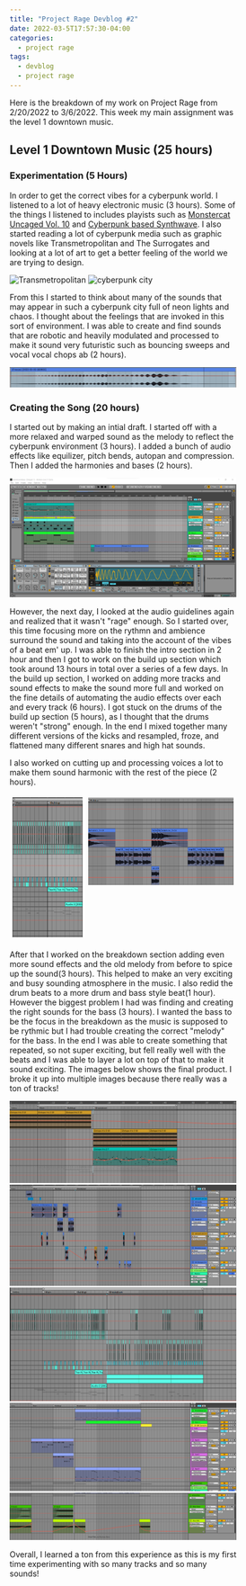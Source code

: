 ```yaml
---
title: "Project Rage Devblog #2"
date: 2022-03-5T17:57:30-04:00
categories:
  - project rage
tags:
  - devblog
  - project rage
---
```


<style>
* {
  box-sizing: border-box;
}

.row {
  display: flex;
}

.column {
  float: left;
  width: 33.33%;
  padding: 5px;
}
.column2 {
  float: left;
  width: 66.67%;
  padding: 5px;
}


/* Clearfix (clear floats) */
.row::after {
  content: "";
  clear: both;
  display: table;
}
</style>

Here is the breakdown of my work on Project Rage from 2/20/2022 to 3/6/2022. This week my main assignment was the level 1 downtown music.

## Level 1 Downtown Music (25 hours)

### Experimentation (5 Hours)

In order to get the correct vibes for a cyberpunk world. I listened to a lot of heavy electronic music (3 hours). Some of the things I listened to includes playists such as [Monstercat Uncaged Vol. 10](https://www.youtube.com/watch?v=r7IXDfisStA&t=5476s) and [Cyberpunk based Synthwave](https://www.youtube.com/watch?v=y2ECgOhoDGs&t=6628s). I also started reading a lot of cyberpunk media such as graphic novels like Transmetropolitan and The Surrogates and looking at a lot of art to get a better feeling of the world we are trying to design. 

<img src="https://images-na.ssl-images-amazon.com/images/I/71eu8jnE1ZL.jpg" alt="Transmetropolitan">

<img src = "https://images-wixmp-ed30a86b8c4ca887773594c2.wixmp.com/f/ec7d26b1-d557-47c1-a877-6050004d2fc2/dbb7hcs-1f9e8f0a-c4c7-4fc9-baf6-9e075ce86e30.jpg?token=eyJ0eXAiOiJKV1QiLCJhbGciOiJIUzI1NiJ9.eyJzdWIiOiJ1cm46YXBwOjdlMGQxODg5ODIyNjQzNzNhNWYwZDQxNWVhMGQyNmUwIiwiaXNzIjoidXJuOmFwcDo3ZTBkMTg4OTgyMjY0MzczYTVmMGQ0MTVlYTBkMjZlMCIsIm9iaiI6W1t7InBhdGgiOiJcL2ZcL2VjN2QyNmIxLWQ1NTctNDdjMS1hODc3LTYwNTAwMDRkMmZjMlwvZGJiN2hjcy0xZjllOGYwYS1jNGM3LTRmYzktYmFmNi05ZTA3NWNlODZlMzAuanBnIn1dXSwiYXVkIjpbInVybjpzZXJ2aWNlOmZpbGUuZG93bmxvYWQiXX0.-7-iEaeDDddcIw8RSKsKr7t8JpLF4DYv6ZQzuOVtQ28" alt = "cyberpunk city">

From this I started to think about many of the sounds that may appear in such a cyberpunk city full of neon lights and chaos. I thought about the feelings that are invoked in this sort of environment. I was able to create and find sounds that are robotic and heavily modulated and processed to make it sound very futuristic such as bouncing sweeps and vocal vocal chops ab (2 hours). 

<img src = "https://raw.githubusercontent.com/zwagaroo/zwagaroo.github.io/master/assets/images/ragedevblog2/bouncingsweep.png" alt = "bouncing sweep">

### Creating the Song (20 hours)

I started out by making an intial draft. I started off with a more relaxed and warped sound as the melody to reflect the cyberpunk environment (3 hours). I added a bunch of audio effects like equilizer, pitch bends, autopan and compression. Then I added the harmonies and bases (2 hours).

<img src = "https://raw.githubusercontent.com/zwagaroo/zwagaroo.github.io/master/assets/images/ragedevblog2/firsttry.png" alt = "first try">

However, the next day, I looked at the audio guidelines again and realized that it wasn't "rage" enough. So I started over, this time focusing more on the rythmn and ambience surround the sound and taking into the account of the vibes of a beat em' up. I was able to finish the intro section in 2 hour and then I got to work on the build up section which took around 13 hours in total over a series of a few days. In the build up section, I worked on adding more tracks and sound effects  to make the sound more full and worked on the fine details of automating the audio effects over each and every track (6 hours). I got stuck on the drums of the build up section (5 hours), as I thought that the drums weren't "strong" enough. In the end I mixed together many different versions of the kicks and resampled, froze, and flattened many different snares and high hat sounds.

I also worked on cutting up and processing voices a lot to make them sound harmonic with the rest of the piece (2 hours).

<div class="row">
  <div class="column">
    <img src = "https://raw.githubusercontent.com/zwagaroo/zwagaroo.github.io/master/assets/images/ragedevblog2/main_buildup_drums.png" alt = "drums" style="width:100%">
  </div>
  <div class="column2">
    <img src = "https://raw.githubusercontent.com/zwagaroo/zwagaroo.github.io/master/assets/images/ragedevblog2/vocals.png" alt = "vocals" style="width:100%">
  </div>
</div>


After that I worked on the breakdown section adding even more sound effects and the old melody from before to spice up the sound(3 hours). This helped to make an very exciting and busy sounding atmosphere in the music. I also redid the drum beats to a more drum and bass style beat(1 hour). However the biggest problem I had was finding and creating the right sounds for the bass (3 hours). I wanted the bass to be the focus in the breakdown as the music is supposed to be rythmic but I had trouble creating the correct "melody" for the bass. In the end I was able to create something that repeated, so not super exciting, but fell really well with the beats and I was able to layer a lot on top of that to make it sound exciting. The images below shows the final product. I broke it up into multiple images because there really was a ton of tracks!


<img src = "https://raw.githubusercontent.com/zwagaroo/zwagaroo.github.io/master/assets/images/ragedevblog2/arpsfloaters.png" alt = "arps and floaters">
<img src = "https://raw.githubusercontent.com/zwagaroo/zwagaroo.github.io/master/assets/images/ragedevblog2/ambience.png" alt = "vocals">
<img src = "https://raw.githubusercontent.com/zwagaroo/zwagaroo.github.io/master/assets/images/ragedevblog2/drums.png" alt = "vocals">
<img src = "https://raw.githubusercontent.com/zwagaroo/zwagaroo.github.io/master/assets/images/ragedevblog2/bassandsubs.png" alt = "vocals">
<img src = "https://raw.githubusercontent.com/zwagaroo/zwagaroo.github.io/master/assets/images/ragedevblog2/whooshes.png" alt = "vocals">

Overall, I learned a ton from this experience as this is my first time experimenting with so many tracks and so many sounds!

